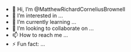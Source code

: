 - 👋 Hi, I’m @MatthewRichardCorneliusBrownell
- 👀 I’m interested in ...
- 🌱 I’m currently learning ...
- 💞️ I’m looking to collaborate on ...
- 📫 How to reach me ...
- ⚡ Fun fact: ...

<!---
MatthewRichardCorneliusBrownell/MatthewRichardCorneliusBrownell is a ✨ special ✨ repository because its `README.md` (this file) appears on your GitHub profile.
You can click the Preview link to take a look at your changes.
--->
